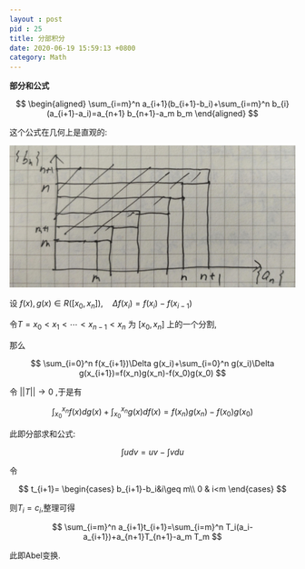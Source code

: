 ```yaml
---
layout : post
pid : 25
title: 分部积分
date: 2020-06-19 15:59:13 +0800
category: Math
---
```


**部分和公式**

$$
\begin{aligned}
\sum_{i=m}^n a_{i+1}(b_{i+1}-b_i)+\sum_{i=m}^n b_{i}(a_{i+1}-a_i)=a_{n+1} b_{n+1}-a_m b_m
\end{aligned}
$$

这个公式在几何上是直观的:

![2020_06_23 上午11_55 Office Lens.jpg](.\images\2020-06-19-分部积分\2.jpg)

设 $f(x),\,g(x)\in R([x_0,x_n]),\quad\Delta f(x_i)=f(x_i)-f(x_{i-1})$

令$T=x_0<x_1<\cdots<x_{n-1}<x_n$ 为 $[x_0,x_n]$ 上的一个分割,

那么

$$
\sum_{i=0}^n f(x_{i+1})\Delta g(x_i)+\sum_{i=0}^n g(x_i)\Delta g(x_{i+1})=f(x_n)g(x_n)-f(x_0)g(x_0)
$$

令 $\lvert\lvert T\rvert\rvert\rightarrow0$ ,于是有

$$
\int_{x_0}^{x_n}f(x)dg(x)+\int_{x_0}^{x_n}g(x)df(x)=f(x_n)g(x_n)-f(x_0)g(x_0)
$$

此即分部求和公式:

$$
\int udv=uv-\int vdu
$$

令

$$
t_{i+1}=
\begin{cases}
b_{i+1}-b_i&i\geq m\\
0 & i<m
\end{cases}
$$

则$T_i=c_i$,整理可得

$$
\sum_{i=m}^n a_{i+1}t_{i+1}=\sum_{i=m}^n T_i(a_i-a_{i+1})+a_{n+1}T_{n+1}-a_m T_m
$$

此即Abel变换.




